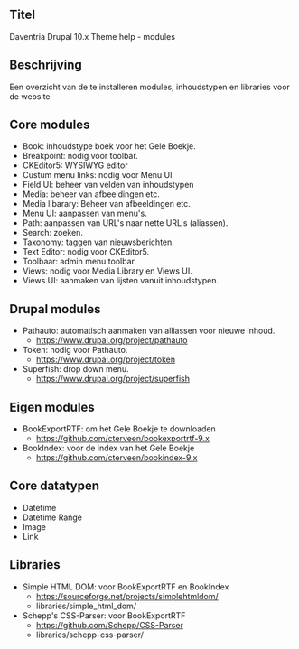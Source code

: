 ## Titel

Daventria Drupal 10.x Theme help - modules

## Beschrijving

Een overzicht van de te installeren modules, inhoudstypen en libraries voor de website

## Core modules

- Book: inhoudstype boek voor het Gele Boekje.
- Breakpoint: nodig voor toolbar.
- CKEditor5: WYSIWYG editor
- Custum menu links: nodig voor Menu UI
- Field UI: beheer van velden van inhoudstypen
- Media: beheer van afbeeldingen etc.
- Media libarary: Beheer van afbeeldingen etc.
- Menu UI: aanpassen van menu's.
- Path: aanpassen van URL's naar nette URL's (aliassen).
- Search: zoeken.
- Taxonomy: taggen van nieuwsberichten.
- Text Editor: nodig voor CKEditor5.
- Toolbaar: admin menu toolbar.
- Views: nodig voor Media Library en Views UI.
- Views UI: aanmaken van lijsten vanuit inhoudstypen.

## Drupal modules

- Pathauto: automatisch aanmaken van alliassen voor nieuwe inhoud.
  - https://www.drupal.org/project/pathauto
- Token: nodig voor Pathauto.
  - https://www.drupal.org/project/token
- Superfish: drop down menu.
  - https://www.drupal.org/project/superfish
  
## Eigen modules

- BookExportRTF: om het Gele Boekje te downloaden
  - https://github.com/cterveen/bookexportrtf-9.x
- BookIndex: voor de index van het Gele Boekje
  - https://github.com/cterveen/bookindex-9.x

## Core datatypen

- Datetime
- Datetime Range
- Image
- Link

## Libraries

- Simple HTML DOM: voor BookExportRTF en BookIndex
  - https://sourceforge.net/projects/simplehtmldom/
  - libraries/simple_html_dom/
- Schepp's CSS-Parser: voor BookExportRTF
  - https://github.com/Schepp/CSS-Parser
  - libraries/schepp-css-parser/
